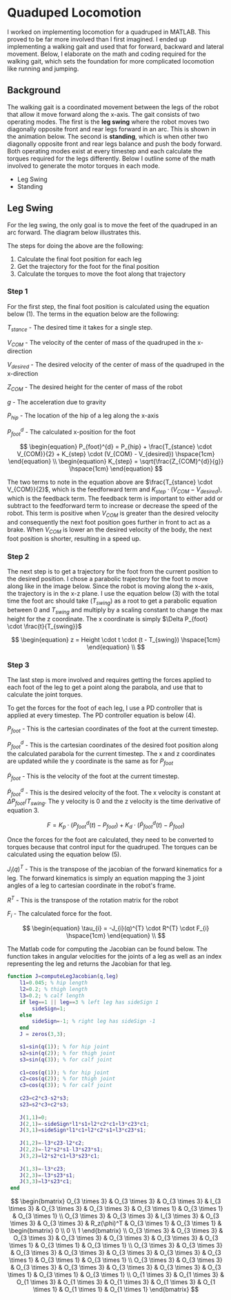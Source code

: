 # Quaduped Locomotion

I worked on implementing locomotion for a quadruped in MATLAB. This proved to be far more involved than I first imagined. I ended up implementing a walking gait and used that for forward, backward and lateral movement. Below, I elaborate on the math and coding required for the walking gait, which sets the foundation for more complicated locomotion like running and jumping.

## Background
The walking gait is a coordinated movement between the legs of the robot that allow it move forward along the x-axis. The gait consists of two operating modes. The first is the **leg swing** where the robot moves two diagonally opposite front and rear legs forward in an arc. This is shown in the animation below. The second is **standing**, which is when other two diagonally opposite front and rear legs balance and push the body forward. Both operating modes exist at every timestep and each calculate the torques required for the legs differently. Below I outline some of the math involved to generate the motor torques in each mode.

- Leg Swing
- Standing

## Leg Swing

For the leg swing, the only goal is to move the feet of the quadruped in an arc forward. The diagram below illustrates this.

The steps for doing the above are the following:
1. Calculate the final foot position for each leg
2. Get the trajectory for the foot for the final position
3. Calculate the torques to move the foot along that trajectory


### Step 1
For the first step, the final foot position is calculated using the equation below (1). The terms in the equation below are the following:

$T_{stance}$ - The desired time it takes for a single step.

$V_{COM}$ - The velocity of the center of mass of the quadruped in the x-direction

$V_{desired}$ - The desired velocity of the center of mass of the quadruped in the x-direction

$Z_{COM}$ - The desired height for the center of mass of the robot

$g$ - The acceleration due to gravity

$P_{hip}$ - The location of the hip of a leg along the x-axis

$P_{foot}^{d}$ - The calculated x-position for the foot

$$
\begin{equation}
P_{foot}^{d} = P_{hip} + \frac{T_{stance} \cdot V_{COM}}{2}  + K_{step} \cdot (V_{COM} - V_{desired})
\hspace{1cm}
\end{equation}
\\
\begin{equation}
K_{step} = \sqrt{\frac{Z_{COM}^{d}}{g}}
\hspace{1cm}
\end{equation}
$$

The two terms to note in the equation above are $\frac{T_{stance} \cdot V_{COM}}{2}$, which is the feedforward term and $K_{step} \cdot (V_{COM} - V_{desired})$, which is the feedback term. The feedback term is important to either add or subtract to the feedforward term to increase or decrease the speed of the robot. This term is positive when $V_{COM}$ is greater than the desired velocity and consequently the next foot position goes further in front to act as a brake. When $V_{COM}$ is lower an the desired velocity of the body, the next foot position is shorter, resulting in a speed up.

### Step 2
The next step is to get a trajectory for the foot from the current position to the desired position. I chose a parabolic trajectory for the foot to move along like in the image below. Since the robot is moving along the x-axis, the trajectory is in the x-z plane. I use the equation below (3) with the total time the foot arc should take ($T_{swing}$) as a root to get a parabolic equation between 0 and $T_{swing}$ and multiply by a scaling constant to change the max height for the z coordinate. The x coordinate is simply $\Delta P_{foot} \cdot \frac{t}{T_{swing}}$

$$
\begin{equation}
z = Height \cdot t \cdot (t - T_{swing})
\hspace{1cm}
\end{equation}
\\
$$

### Step 3

The last step is more involved and requires getting the forces applied to each foot of the leg to get a point along the parabola, and use that to calculate the joint torques. 

To get the forces for the foot of each leg, I use a PD controller that is applied at every timestep. The PD controller equation is below (4).

$P_{foot}$ - This is the cartesian coordinates of the foot at the current timestep.

$P_{foot}^{d}$ - This is the cartesian coordinates of the desired foot position along the calculated parabola for the current timestep. The x and z coordinates are updated while the y coordinate is the same as for $P_{foot}$

$\dot P_{foot}$ - This is the velocity of the foot at the current timestep.

$\dot P_{foot}^{d}$ - This is the desired velocity of the foot. The x velocity is constant at $\Delta P_{foot} / T_{swing}$. The y velocity is 0 and the z velocity is the time derivative of equation 3.

$$
F = K_{p} \cdot (P_{foot}^{d}(t) - P_{foot}) + K_{d} \cdot (\dot P_{foot}^{d}(t) - \dot P_{foot}) \tag{1}
$$


Once the forces for the foot are calculated, they need to be converted to torques because that control input for the quadruped. The torques can be calculated using the equation below (5).

$J_{i}(q)^{T}$ - This is the transpose of the jacobian of the forward kinematics for a leg. The forward kinematics is simply an equation mapping the 3 joint angles of a leg to cartesian coordinate in the robot's frame.

$R^{T}$ - This is the transpose of the rotation matrix for the robot

$F_{i}$ - The calculated force for the foot.

$$
\begin{equation}
\tau_{i} = -J_{i}(q)^{T} \cdot R^{T} \cdot F_{i}
\hspace{1cm}
\end{equation}
\\
$$

The Matlab code for computing the Jacobian can be found below. The function takes in angular velocities for the joints of a leg as well as an index representing the leg and returns the Jacobian for that leg.

```matlab
function J=computeLegJacobian(q,leg)
    l1=0.045; % hip length
    l2=0.2; % thigh length
    l3=0.2; % calf length
    if leg==1 || leg==3 % left leg has sideSign 1
        sideSign=1;
    else
        sideSign=-1; % right leg has sideSign -1
    end
    J = zeros(3,3);

    s1=sin(q(1)); % for hip joint
    s2=sin(q(2)); % for thigh joint
    s3=sin(q(3)); % for calf joint
    
    c1=cos(q(1)); % for hip joint
    c2=cos(q(2)); % for thigh joint
    c3=cos(q(3)); % for calf joint
    
    c23=c2*c3-s2*s3;
    s23=s2*c3+c2*s3;
    
    J(1,1)=0;
    J(2,1)=-sideSign*l1*s1+l2*c2*c1+l3*c23*c1;
    J(3,1)=sideSign*l1*c1+l2*c2*s1+l3*c23*s1;
    
    J(1,2)=-l3*c23-l2*c2;
    J(2,2)=-l2*s2*s1-l3*s23*s1;
    J(3,2)=l2*s2*c1+l3*s23*c1;
    
    J(1,3)=-l3*c23;
    J(2,3)=-l3*s23*s1;
    J(3,3)=l3*s23*c1;
 end


```

$$
\begin{bmatrix}
O_{3 \times 3} & O_{3 \times 3} & O_{3 \times 3} & I_{3 \times 3} & O_{3 \times 3} & O_{3 \times 3} & O_{3 \times 1} & O_{3 \times 1} & O_{3 \times 1} \\
O_{3 \times 3} & O_{3 \times 3} & I_{3 \times 3} & O_{3 \times 3} & O_{3 \times 3} & R_z(\phi)^T & O_{3 \times 1} & O_{3 \times 1} & \begin{bmatrix} 0 \\ 0 \\ 1 \end{bmatrix} \\
O_{3 \times 3} & O_{3 \times 3} & O_{3 \times 3} & O_{3 \times 3} & O_{3 \times 3} & O_{3 \times 3} & O_{3 \times 1} & O_{3 \times 1} & O_{3 \times 1} \\
O_{3 \times 3} & O_{3 \times 3} & O_{3 \times 3} & O_{3 \times 3} & O_{3 \times 3} & O_{3 \times 3} & O_{3 \times 1} & O_{3 \times 1} & O_{3 \times 1} \\
O_{3 \times 3} & O_{3 \times 3} & O_{3 \times 3} & O_{3 \times 3} & O_{3 \times 3} & O_{3 \times 3} & O_{3 \times 1} & O_{3 \times 1} & O_{3 \times 1} \\
O_{1 \times 3} & O_{1 \times 3} & O_{1 \times 3} & O_{1 \times 3} & O_{1 \times 3} & O_{1 \times 3} & O_{1 \times 1} & O_{1 \times 1} & O_{1 \times 1}
\end{bmatrix}
$$
